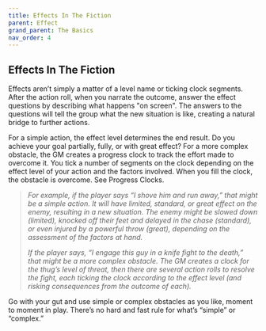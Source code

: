 ```yaml
---
title: Effects In The Fiction
parent: Effect
grand_parent: The Basics
nav_order: 4
---
```


## Effects In The Fiction
Effects aren’t simply a matter of a level name or ticking clock segments. After the action roll, when you narrate the outcome, answer the effect questions by describing what happens "on screen". The answers to the questions will tell the group what the new situation is like, creating a natural bridge to further actions.

For a simple action, the effect level determines the end result. Do you achieve your goal partially, fully, or with great effect? For a more complex obstacle, the GM creates a progress clock to track the effort made to overcome it. You tick a number of segments on the clock depending on the effect level of your action and the factors involved. When you fill the clock, the obstacle is overcome. See Progress Clocks.

> *For example, if the player says “I shove him and run away,” that might be a simple action. It will have limited, standard, or great effect on the enemy, resulting in a new situation. The enemy might be slowed down (limited), knocked off their feet and delayed in the chase (standard), or even injured by a powerful throw (great), depending on the assessment of the factors at hand.*
>
> *If the player says, “I engage this guy in a knife fight to the death,” that might be a more complex obstacle. The GM creates a clock for the thug’s level of threat, then there are several action rolls to resolve the fight, each ticking the clock according to the effect level (and risking consequences from the outcome of each).*

Go with your gut and use simple or complex obstacles as you like, moment to moment in play. There’s no hard and fast rule for what’s “simple” or “complex.”
